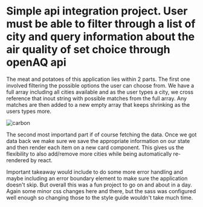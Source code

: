 # Simple api integration project. User must be able to filter through a list of city and query information about the air quality of set choice through openAQ api

The meat and potatoes of this application lies within 2 parts. The first one involved filtering the possible options the user can choose
from. We have a full array including all cities available and as the user types a city, we cross reference that inout string with possible matches from the full array. Any matches are then added to a new empty array that keeps shrinking as the users types more.

![carbon](https://user-images.githubusercontent.com/56344856/126783244-35bf4369-b57b-4f1e-a921-272be754498f.png)

The second most importand part if of course fetching the data. Once we got data back we make sure we save the appropriate information on our state and then render each item on a new card component. This gives us the flexibility to also add/remove more cities while being automatically re-rendered by react.

Important takeaway would include to do some more error handling and maybe including an error boundary element to make sure the application doesn't skip. But overall this was a fun project to go on and about in a day. Again some minor css changes here and there, but the sass was configured well enough so changing those to the style guide wouldn't take much time.

